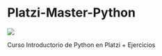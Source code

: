 # Platzi-Master-Python
![](https://community-cdn-digitalocean-com.global.ssl.fastly.net/assets/tutorials/images/large/python.png)

Curso Introductorio de Python en Platzi + Ejercicios
